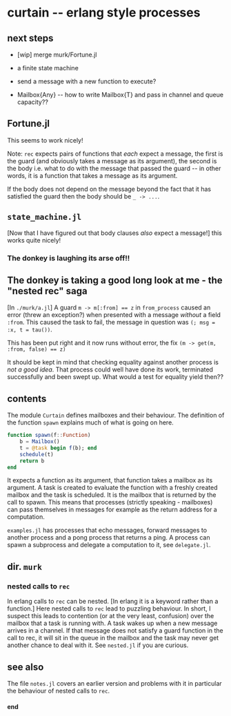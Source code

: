 # curtain -- erlang style processes

## next steps

 - [wip] merge murk/Fortune.jl

 - a finite state machine
 - send a message with a new function to execute?

 - Mailbox{Any} -- how to write Mailbox{T} and pass in channel and queue capacity??

## Fortune.jl

This seems to work nicely!

Note: `rec` expects pairs of functions that _each_ expect a message, the first is the guard (and obviously takes a message as its argument), the second is the body i.e. what to do with the message that passed the guard -- in other words, it is a function that takes a message as its argument. 

If the body does not depend on the message beyond the fact that it has satisfied the guard then the body should be `_ -> ...`.

## `state_machine.jl`

[Now that I have figured out that body clauses _also_ expect a message!] this works quite nicely!

### The donkey is laughing its arse off!!

## The donkey is taking a good long look at me - the "nested rec" saga

[In `./murk/a.jl`] A guard `m -> m[:from] == z` in `from_process` caused an error (threw an exception?) when presented with a message _without_ a field `:from`. This caused the task to fail, the message in question was `(; msg = :x, t = tau())`.

This has been put right and it now runs without error, the fix `(m -> get(m, :from, false) == z)`

It should be kept in mind that checking equality against another process is _not a good idea_. That process could well have done its work, terminated successfully and been swept up. What would a test for equality yield then??

## contents

The module `Curtain` defines mailboxes and their behaviour. The definition of the function `spawn` explains much of what is going on here. 

```julia
function spawn(f::Function)
    b = Mailbox()
    t = @task begin f(b); end
    schedule(t)
    return b
end
```

It expects a function as its argument, that function takes a mailbox as its argument. A task is created to evaluate the function with a freshly created mailbox and the task is scheduled. It is the mailbox that is returned by the call to spawn. This means that processes (strictly speaking - mailboxes) can pass themselves in messages for example as the return address for a computation.

`examples.jl` has processes that echo messages, forward messages to another process and a pong process that returns a ping. A process can spawn a subprocess and delegate a computation to it, see `delegate.jl`.

## dir. `murk` 

### nested calls to `rec`

In erlang calls to `rec` can be nested. [In erlang it is a keyword rather than a function.] Here nested calls to `rec` lead to puzzling behaviour. In short, I suspect this leads to contention (or at the very least, confusion) over the mailbox that a task is running with. A task wakes up when a new message arrives in a channel. If that message does not satisfy a guard function in the call to rec, it will sit in the queue in the mailbox and the task may never get another chance to deal with it. See `nested.jl` if you are curious.

## see also

The file `notes.jl` covers an earlier version and problems with it in particular the behaviour of nested calls to `rec`.


#### end
